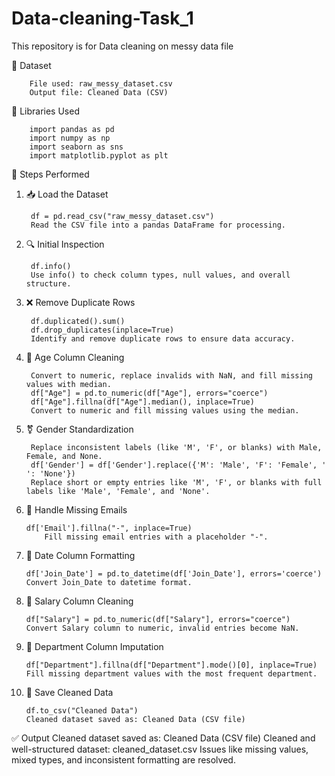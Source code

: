 # Data-cleaning-Task_1
This repository is for Data cleaning on messy data file


📁 Dataset

		File used: raw_messy_dataset.csv
		Output file: Cleaned Data (CSV)

🔧 Libraries Used
		
		import pandas as pd
		import numpy as np
		import seaborn as sns
		import matplotlib.pyplot as plt
📝 Steps Performed
1. 📥 Load the Dataset

		df = pd.read_csv("raw_messy_dataset.csv")
		Read the CSV file into a pandas DataFrame for processing.


3. 🔍 Initial Inspection
		
		df.info()
		Use info() to check column types, null values, and overall structure.

5. ❌ Remove Duplicate Rows

		df.duplicated().sum()
		df.drop_duplicates(inplace=True)
		Identify and remove duplicate rows to ensure data accuracy.

7. 🧓 Age Column Cleaning
   
		Convert to numeric, replace invalids with NaN, and fill missing values with median.
		df["Age"] = pd.to_numeric(df["Age"], errors="coerce")
		df["Age"].fillna(df["Age"].median(), inplace=True)
		Convert to numeric and fill missing values using the median.

9. ⚧ Gender Standardization

		Replace inconsistent labels (like 'M', 'F', or blanks) with Male, Female, and None.
		df['Gender'] = df['Gender'].replace({'M': 'Male', 'F': 'Female', ' ': 'None'})
		Replace short or empty entries like 'M', 'F', or blanks with full labels like 'Male', 'Female', and 'None'.


11. 📧 Handle Missing Emails
	
		df['Email'].fillna("-", inplace=True)
			Fill missing email entries with a placeholder "-".

13. 📅 Date Column Formatting
	
		df['Join_Date'] = pd.to_datetime(df['Join_Date'], errors='coerce')
		Convert Join_Date to datetime format.

15. 💸 Salary Column Cleaning
		
		df["Salary"] = pd.to_numeric(df["Salary"], errors="coerce")
		Convert Salary column to numeric, invalid entries become NaN.

17. 🏢 Department Column Imputation
    
		df["Department"].fillna(df["Department"].mode()[0], inplace=True)
		Fill missing department values with the most frequent department.


19. 💾 Save Cleaned Data
	
		df.to_csv("Cleaned Data")
		Cleaned dataset saved as: Cleaned Data (CSV file)

✅ Output
Cleaned dataset saved as: Cleaned Data (CSV file)
Cleaned and well-structured dataset: cleaned_dataset.csv
Issues like missing values, mixed types, and inconsistent formatting are resolved.


